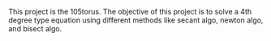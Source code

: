 This project is the 105torus. 
The objective of this project is to solve a 4th degree type equation using different methods like secant algo, newton algo, and bisect algo.